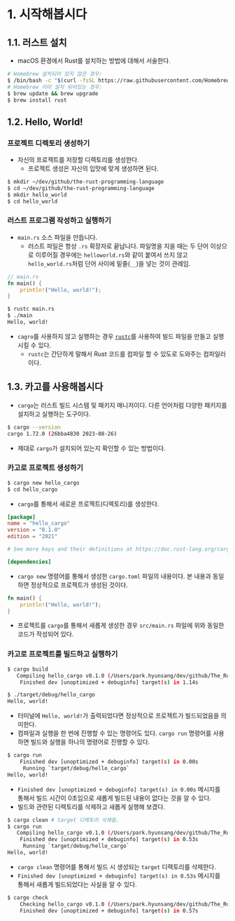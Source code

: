 # 1. 시작해봅시다

## 1.1. 러스트 설치
- macOS 환경에서 Rust를 설치하는 방법에 대해서 서술한다.
```bash
# Homebrew 설치되어 있지 않은 경우:
$ /bin/bash -c "$(curl -fsSL https://raw.githubusercontent.com/Homebrew/install/HEAD/install.sh)"
# Homebrew 이미 설치 되어있는 경우:
$ brew update && brew upgrade
$ brew install rust
```
## 1.2. Hello, World!
 
### 프로젝트 디렉토리 생성하기
- 자신의 프로젝트를 저장할 디렉토리를 생성한다.
  - 프로젝트 생성은 자신의 입맛에 맞게 생성하면 된다.

```bash
$ mkdir ~/dev/github/the-rust-programming-language
$ cd ~/dev/github/the-rust-programming-language
$ mkdir hello_world
$ cd hello_world
```

### 러스트 프로그램 작성하고 실행하기
- `main.rs` 소스 파일을 만듭니다.
	- 러스트 파일은 항상 `.rs` 확장자로 끝납니다. 파일명을 지을 때는 두 단어 이상으로 이루어질 경우에는 `helloworld.rs`와 같이 붙여서 쓰지 않고 `hello_world.rs`처럼 단어 사이에 밑줄(`__`)을 넣는 것이 관례임.
```rust
// main.rs
fn main() {
	println!("Hello, world!");
}
```
```bash
$ rustc main.rs
$ ./main
Hello, world!
```
- `cagro`를 사용하지 않고 실행하는 경우 [`rustc`](https://doc.rust-lang.org/rustc/what-is-rustc.html)를 사용하여 빌드 파일을 만들고 실행 시킬 수 있다.
  - `rustc`는 간단하게 말해서 Rust 코드를 컴파일 할 수 있도로 도와주는 컴파일러이다.

## 1.3. 카고를 사용해봅시다
- `cargo`는 러스트 빌드 시스템 및 패키지 매니저이다. 다른 언어처럼 다양한 패키지를 설치하고 실행하는 도구이다.

```bash
$ cargo --version
cargo 1.72.0 (26bba4830 2023-08-26)
```
- 제대로 `cargo`가 설치되어 있는지 확인할 수 있는 방법이다.

### 카고로 프로젝트 생성하기
```bash
$ cargo new hello_cargo
$ cd hello_cargo
```
- `cargo`를 통해서 새로운 프로젝트(디렉토리)를 생성한다.

```toml
[package]
name = "hello_cargo"
version = "0.1.0"
edition = "2021"

# See more keys and their definitions at https://doc.rust-lang.org/cargo/reference/manifest.html

[dependencies]
```
- `cargo new` 명령어를 통해서 생성한 `cargo.toml` 파일의 내용이다. 본 내용과 동일하면 정상적으로 프로젝트가 생성된 것이다.

```rust
fn main() {
    println!("Hello, world!");
}
```
- 프로젝트를 `cargo`를 통해서 새롭게 생성한 경우 `src/main.rs` 파일에 위와 동일한 코드가 작성되어 있다.
  
### 카고로 프로젝트를 빌드하고 실행하기
```bash
$ cargo build
   Compiling hello_cargo v0.1.0 (/Users/park.hyunsang/dev/github/The_Rust_Programming_Language/ch01/hello_cargo)
    Finished dev [unoptimized + debuginfo] target(s) in 1.14s
```

```bash
$ ./target/debug/hello_cargo
Hello, world!
```

- 터미널에 `Hello, world!`가 출력되었다면 정상적으로 프로젝트가 빌드되었음을 의미한다.
- 컴파일과 실행을 한 번에 진행할 수 있는 명령어도 있다. `cargo run` 명령어를 사용하면 빌드와 실행을 하나의 명령어로 진행할 수 있다.

```bash
$ cargo run  
    Finished dev [unoptimized + debuginfo] target(s) in 0.00s
     Running `target/debug/hello_cargo`
Hello, world!
```
- `Finished dev [unoptimized + debuginfo] target(s) in 0.00s` 메시지를 통해서 빌드 시간이 0초임으로 새롭게 빌드된 내용이 없다는 것을 알 수 있다.
- 빌드와 관련된 디렉토리를 삭제하고 새롭게 실행해 보겠다.

```bash
$ cargo clean # target 디렉토리 삭제됨.
$ cargo run    
   Compiling hello_cargo v0.1.0 (/Users/park.hyunsang/dev/github/The_Rust_Programming_Language/ch01/hello_cargo)
    Finished dev [unoptimized + debuginfo] target(s) in 0.53s
     Running `target/debug/hello_cargo`
Hello, world!
```
- `cargo clean` 명령어를 통해서 빌드 시 생성되는 `target` 디렉토리를 삭제한다.
- `Finished dev [unoptimized + debuginfo] target(s) in 0.53s` 메시지를 통해서 새롭게 빌드되었다는 사실을 알 수 있다.

```bash
$ cargo check
    Checking hello_cargo v0.1.0 (/Users/park.hyunsang/dev/github/The_Rust_Programming_Language/ch01/hello_cargo)
    Finished dev [unoptimized + debuginfo] target(s) in 0.57s
```